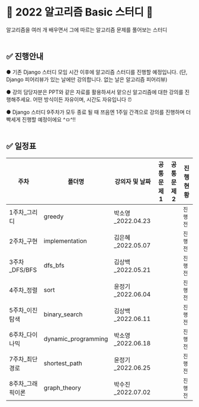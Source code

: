 # 📝 2022 알고리즘 Basic 스터디 📝

알고리즘을 여러 개 배우면서 그에 따르는 알고리즘 문제를 풀어보는 스터디
<br />
<br />

## ✅ 진행안내
● 기존 Django 스터디 모임 시간 이후에 알고리즘 스터디를 진행할 예정입니다. (단, Django 피어리뷰가 있는 날에만 강의합니다. 없는 날은 알고리즘 피어리뷰)

● 강의 담당자분은 PPT와 같은 자료를 활용하셔서 맡으신 알고리즘에 대한 강의를 진행해주세요. 어떤 방식이든 자유이며, 시간도 자유입니다 ⏰

● Django 스터디 9주차가 모두 종료 될 때 쯔음엔 1주일 간격으로 강의를 진행하며 더 빡세게 진행할 예정이에요 ^ㅁ^!!
<br />
<br />

## ✅ 일정표
| **주차** | **폴더명**          |  강의자 및 날짜 | **공통 문제1**                                                   | **공통 문제2**                                           | **진행 현황** |
| -------- | ------------------- | ----------------- | ------------------------------------------------------------ | ------------------------------------------------------------ | ------------- |
| 1주차_그리디| greedy            | 박소영_2022.04.23 |  |                                                              | `진행 전` |
| 2주차_구현 | implementation     | 김은혜_2022.05.07 |  |                                                              | `진행 전` |
| 3주차_DFS/BFS | dfs_bfs         | 김상백_2022.05.21 |  |                                                              | `진행 전` |
| 4주차_정렬 | sort               | 윤정기_2022.06.04 | |  | `진행 전`   |
| 5주차_이진 탐색 | binary_search | 김상백_2022.06.11 |  |  | `진행 전` |
| 6주차_다이나믹| dynamic_programming | 박소영_2022.06.18 |  |  | `진행 전`  |
| 7주차_최단경로 | shortest_path  | 윤정기_2022.06.25 |  |                                                              | `진행 전` |
| 8주차_그래픽이론 | graph_theory | 박수진_2022.07.02 |  |  | `진행 전`   |

<br />
<br />
